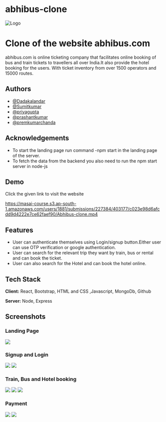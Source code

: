 # abhibus-clone


![Logo](https://static.abhibus.com/img/abhilogos/logo1.png)


# Clone of the website abhibus.com

abhibus.com is online ticketing company that facilitates online booking of bus and train tickets to travellers all over India.It also provide the hotel booking for the users. With ticket inventory from over 1500 operators and 15000 routes.
## Authors

- [@Dadakalandar](https://github.com/kerrybli)
- [@Sumitkumar](https://github.com/sumitsingh-ara)
- [@priyagupta](https://github.com/Priya31g)
- [@prashantkumar](https://github.com/prashantkrmathur/)
- [@premkumarchanda](https://github.com/chandaprem999)
## Acknowledgements

 - To start the landing page run command -npm start in the landing page of the server.
 - To fetch the data from the backend you also need to run the npm start server in node-js

## Demo
Click the given link to visit the website

https://masai-course.s3.ap-south-1.amazonaws.com/users/1881/submissions/227384/403177/c023e98d6afcdd9d4222e7ce62faef90/Abhibus-clone.mp4
## Features

- User can authenticate themselves using Login/signup button.Either user can use OTP verification or google authentication.
- User can search for the relevant trip they want by train, bus or rental and can book the ticket.
- User can also search for the Hotel and can book the hotel online.

## Tech Stack

**Client:** React, Bootstrap, HTML and CSS ,Javascript, MongoDb, Github

**Server:** Node, Express



## Screenshots

### Landing Page
<img src="https://cdn.hashnode.com/res/hashnode/image/upload/v1636824685030/O_72HGuHx.jpeg?auto=compress,format&format=webp" />

### Signup and Login
<img src="https://cdn.hashnode.com/res/hashnode/image/upload/v1636823479455/SgtgUNKHQ.png?auto=compress,format&format=webp"/>
<img src="https://cdn.hashnode.com/res/hashnode/image/upload/v1636823994169/1K0S-tZ87.png?auto=compress,format&format=webp"/>

### Train, Bus and Hotel booking

<img src="https://cdn.hashnode.com/res/hashnode/image/upload/v1636823108161/WwFqM5pFL.png?auto=compress,format&format=webp"/>
<img src="https://cdn.hashnode.com/res/hashnode/image/upload/v1636823767110/GzggDojMz.png?auto=compress,format&format=webp"/>
<img src="https://cdn.hashnode.com/res/hashnode/image/upload/v1636823834946/y4pvO6PAQ-.png?auto=compress,format&format=webp"/>

### Payment

<img src="https://cdn.hashnode.com/res/hashnode/image/upload/v1636824043068/wul8eXeZr.png?auto=compress,format&format=webp"/>
<img src="https://cdn.hashnode.com/res/hashnode/image/upload/v1636824052299/kt9csAlDn.png?auto=compress,format&format=webp"/>


